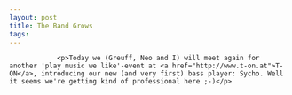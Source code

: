```yaml
---
layout: post
title: The Band Grows
tags:
---
```



                <p>Today we (Greuff, Neo and I) will meet again for another 'play music we like'-event at <a href="http://www.t-on.at">T-ON</a>, introducing our new (and very first) bass player: Sycho. Well it seems we're getting kind of professional here ;-)</p>
